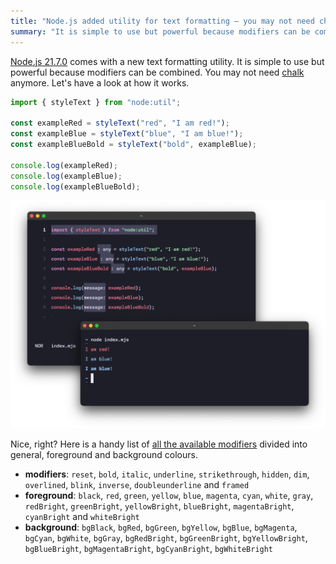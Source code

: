 ```yaml
---
title: "Node.js added utility for text formatting — you may not need chalk anymore"
summary: "It is simple to use but powerful because modifiers can be combined. You may not need chalk anymore. "
---
```


[Node.js 21.7.0](https://nodejs.org/en/blog/release/v21.7.0) comes with a new text formatting utility. It is simple to use but powerful because modifiers can be combined. You may not need [chalk](https://www.npmjs.com/package/chalk) anymore. Let's have a look at how it works.

```js
import { styleText } from "node:util";

const exampleRed = styleText("red", "I am red!");
const exampleBlue = styleText("blue", "I am blue!");
const exampleBlueBold = styleText("bold", exampleBlue);

console.log(exampleRed);
console.log(exampleBlue);
console.log(exampleBlueBold);
```

![Example of the simple use of node:util styleText](example.png)

Nice, right? Here is a handy list of [all the available modifiers](https://nodejs.org/api/util.html#modifiers) divided into general, foreground and background colours.

- **modifiers**: `reset`, `bold`, `italic`, `underline`, `strikethrough`, `hidden`, `dim`, `overlined`, `blink`, `inverse`, `doubleunderline` and `framed`
- **foreground**: `black`, `red`, `green`, `yellow`, `blue`, `magenta`, `cyan`, `white`, `gray`, `redBright`, `greenBright`, `yellowBright`, `blueBright`, `magentaBright`, `cyanBright` and `whiteBright`
- **background**: `bgBlack`, `bgRed`, `bgGreen`, `bgYellow`, `bgBlue`, `bgMagenta`, `bgCyan`, `bgWhite`, `bgGray`, `bgRedBright`, `bgGreenBright`, `bgYellowBright`, `bgBlueBright`, `bgMagentaBright`, `bgCyanBright`, `bgWhiteBright`
